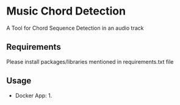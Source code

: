 # Music Chord Detection
A Tool for Chord Sequence Detection in an audio track

## Requirements
Please install packages/libraries mentioned in requirements.txt file

## Usage
* Docker App:
    1.




